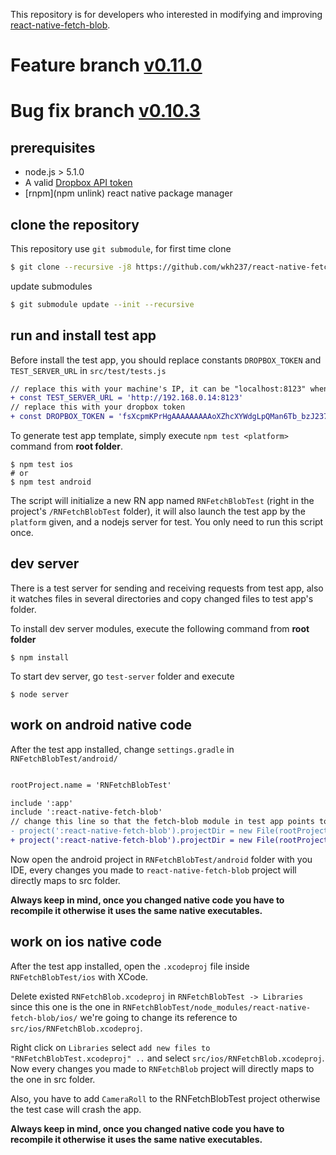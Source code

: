 
This repository is for developers who interested in modifying and improving [react-native-fetch-blob](https://github.com/wkh237/react-native-fetch-blob).

# Feature branch [v0.11.0](https://github.com/wkh237/react-native-fetch-blob/tree/0.11.0)
# Bug fix branch [v0.10.3](https://github.com/wkh237/react-native-fetch-blob/tree/0.10.3)

## prerequisites
- node.js > 5.1.0
- A valid [Dropbox API token](https://www.dropbox.com/developers)
- [rnpm](npm unlink) react native package manager

## clone the repository

This repository use `git submodule`, for first time clone

```sh
$ git clone --recursive -j8 https://github.com/wkh237/react-native-fetch-blob-dev.git
```

update submodules 

```sh
$ git submodule update --init --recursive
```

## run and install test app

Before install the test app, you should replace constants `DROPBOX_TOKEN` and `TEST_SERVER_URL` in `src/test/tests.js`

```diff
// replace this with your machine's IP, it can be "localhost:8123" when using simulator
+ const TEST_SERVER_URL = 'http://192.168.0.14:8123'                                                                                     
// replace this with your dropbox token
+ const DROPBOX_TOKEN = 'fsXcpmKPrHgAAAAAAAAAoXZhcXYWdgLpQMan6Tb_bzJ237DXhgQSev12hA-gUXt4'                                          
```

To generate test app template, simply execute `npm test <platform>` command from **root folder**.

```shell
$ npm test ios
# or
$ npm test android
```

The script will initialize a new RN app named `RNFetchBlobTest` (right in the project's `/RNFetchBlobTest` folder), it will also launch the test app by the `platform` given, and a nodejs server for test. You only need to run this script once.

## dev server

There is a test server for sending and receiving requests from test app, also it watches files in several directories and copy changed files to test app's folder. 

To install dev server modules, execute the following command from **root folder**

```shell
$ npm install 
```

To start dev server, go `test-server` folder and execute

```shell
$ node server
```

## work on android native code

After the test app installed, change `settings.gradle` in `RNFetchBlobTest/android/` 

```diff

rootProject.name = 'RNFetchBlobTest'

include ':app'
include ':react-native-fetch-blob'
// change this line so that the fetch-blob module in test app points to android project in src folder
- project(':react-native-fetch-blob').projectDir = new File(rootProject.projectDir, '../node_modules/react-native-fetch-blob/android')                         
+ project(':react-native-fetch-blob').projectDir = new File(rootProject.projectDir, '../../src/android')                         

```

Now open the android project in `RNFetchBlobTest/android` folder with you IDE, every changes you made to `react-native-fetch-blob` project will directly maps to src folder.

**Always keep in mind, once you changed native code you have to recompile it otherwise it uses the same native executables.**

## work on ios native code

After the test app installed, open the `.xcodeproj` file inside `RNFetchBlobTest/ios` with XCode.

Delete existed `RNFetchBlob.xcodeproj` in `RNFetchBlobTest -> Libraries` since this one is the one in `RNFetchBlobTest/node_modules/react-native-fetch-blob/ios/` we're going to change its reference to `src/ios/RNFetchBlob.xcodeproj`.

Right click on `Libraries` select `add new files to "RNFetchBlobTest.xcodeproj" ..` and select `src/ios/RNFetchBlob.xcodeproj`. Now every changes you made to `RNFetchBlob` project will directly maps to the one in src folder.

Also, you have to add `CameraRoll` to the RNFetchBlobTest project otherwise the test case will crash the app.

**Always keep in mind, once you changed native code you have to recompile it otherwise it uses the same native executables.**
